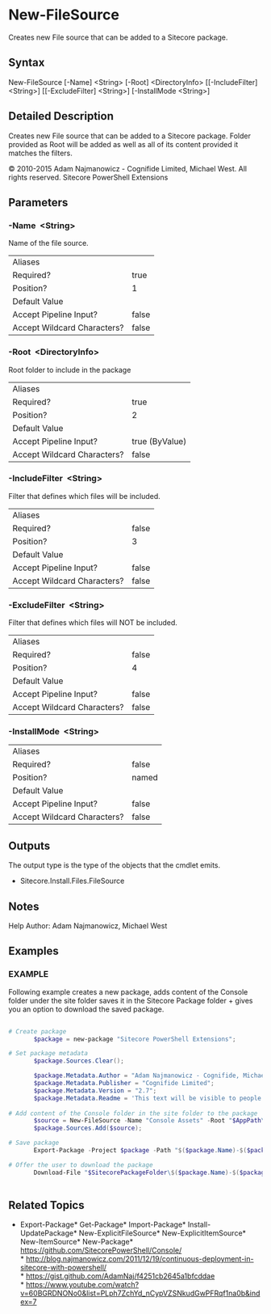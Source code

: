 ﻿# New-FileSource 
 
Creates new File source that can be added to a Sitecore package. 
 
## Syntax 
 
New-FileSource [-Name] &lt;String&gt; [-Root] &lt;DirectoryInfo&gt; [[-IncludeFilter] &lt;String&gt;] [[-ExcludeFilter] &lt;String&gt;] [-InstallMode &lt;String&gt;] 
 
 
## Detailed Description 
 
Creates new File source that can be added to a Sitecore package. Folder provided as Root will be added as well as all of its content provided it matches the filters. 
 
© 2010-2015 Adam Najmanowicz - Cognifide Limited, Michael West. All rights reserved. Sitecore PowerShell Extensions 
 
## Parameters 
 
### -Name&nbsp; &lt;String&gt; 
 
Name of the file source. 
 
<table>
    <thead></thead>
    <tbody>
        <tr>
            <td>Aliases</td>
            <td></td>
        </tr>
        <tr>
            <td>Required?</td>
            <td>true</td>
        </tr>
        <tr>
            <td>Position?</td>
            <td>1</td>
        </tr>
        <tr>
            <td>Default Value</td>
            <td></td>
        </tr>
        <tr>
            <td>Accept Pipeline Input?</td>
            <td>false</td>
        </tr>
        <tr>
            <td>Accept Wildcard Characters?</td>
            <td>false</td>
        </tr>
    </tbody>
</table> 
 
### -Root&nbsp; &lt;DirectoryInfo&gt; 
 
Root folder to include in the package 
 
<table>
    <thead></thead>
    <tbody>
        <tr>
            <td>Aliases</td>
            <td></td>
        </tr>
        <tr>
            <td>Required?</td>
            <td>true</td>
        </tr>
        <tr>
            <td>Position?</td>
            <td>2</td>
        </tr>
        <tr>
            <td>Default Value</td>
            <td></td>
        </tr>
        <tr>
            <td>Accept Pipeline Input?</td>
            <td>true (ByValue)</td>
        </tr>
        <tr>
            <td>Accept Wildcard Characters?</td>
            <td>false</td>
        </tr>
    </tbody>
</table> 
 
### -IncludeFilter&nbsp; &lt;String&gt; 
 
Filter that defines which files will be included. 
 
<table>
    <thead></thead>
    <tbody>
        <tr>
            <td>Aliases</td>
            <td></td>
        </tr>
        <tr>
            <td>Required?</td>
            <td>false</td>
        </tr>
        <tr>
            <td>Position?</td>
            <td>3</td>
        </tr>
        <tr>
            <td>Default Value</td>
            <td></td>
        </tr>
        <tr>
            <td>Accept Pipeline Input?</td>
            <td>false</td>
        </tr>
        <tr>
            <td>Accept Wildcard Characters?</td>
            <td>false</td>
        </tr>
    </tbody>
</table> 
 
### -ExcludeFilter&nbsp; &lt;String&gt; 
 
Filter that defines which files will NOT be included. 
 
<table>
    <thead></thead>
    <tbody>
        <tr>
            <td>Aliases</td>
            <td></td>
        </tr>
        <tr>
            <td>Required?</td>
            <td>false</td>
        </tr>
        <tr>
            <td>Position?</td>
            <td>4</td>
        </tr>
        <tr>
            <td>Default Value</td>
            <td></td>
        </tr>
        <tr>
            <td>Accept Pipeline Input?</td>
            <td>false</td>
        </tr>
        <tr>
            <td>Accept Wildcard Characters?</td>
            <td>false</td>
        </tr>
    </tbody>
</table> 
 
### -InstallMode&nbsp; &lt;String&gt; 
 
 
 
<table>
    <thead></thead>
    <tbody>
        <tr>
            <td>Aliases</td>
            <td></td>
        </tr>
        <tr>
            <td>Required?</td>
            <td>false</td>
        </tr>
        <tr>
            <td>Position?</td>
            <td>named</td>
        </tr>
        <tr>
            <td>Default Value</td>
            <td></td>
        </tr>
        <tr>
            <td>Accept Pipeline Input?</td>
            <td>false</td>
        </tr>
        <tr>
            <td>Accept Wildcard Characters?</td>
            <td>false</td>
        </tr>
    </tbody>
</table> 
 
## Outputs 
 
The output type is the type of the objects that the cmdlet emits. 
 
* Sitecore.Install.Files.FileSource 
 
## Notes 
 
Help Author: Adam Najmanowicz, Michael West 
 
## Examples 
 
### EXAMPLE 
 
Following example creates a new package, adds content of the Console folder under the site folder
saves it in the Sitecore Package folder + gives you an option to download the saved package. 
 
```powershell   
 
# Create package
       $package = new-package "Sitecore PowerShell Extensions";

# Set package metadata
       $package.Sources.Clear();

       $package.Metadata.Author = "Adam Najmanowicz - Cognifide, Michael West";
       $package.Metadata.Publisher = "Cognifide Limited";
       $package.Metadata.Version = "2.7";
       $package.Metadata.Readme = 'This text will be visible to people installing your package'
       
# Add content of the Console folder in the site folder to the package
       $source = New-FileSource -Name "Console Assets" -Root "$AppPath\Console"
       $package.Sources.Add($source);

# Save package
       Export-Package -Project $package -Path "$($package.Name)-$($package.Metadata.Version).zip" -Zip

# Offer the user to download the package
       Download-File "$SitecorePackageFolder\$($package.Name)-$($package.Metadata.Version).zip" 
 
``` 
 
## Related Topics 
 
* Export-Package* Get-Package* Import-Package* Install-UpdatePackage* New-ExplicitFileSource* New-ExplicitItemSource* New-ItemSource* New-Package* <a href='https://github.com/SitecorePowerShell/Console/' target='_blank'>https://github.com/SitecorePowerShell/Console/</a><br/>* <a href='http://blog.najmanowicz.com/2011/12/19/continuous-deployment-in-sitecore-with-powershell/' target='_blank'>http://blog.najmanowicz.com/2011/12/19/continuous-deployment-in-sitecore-with-powershell/</a><br/>* <a href='https://gist.github.com/AdamNaj/f4251cb2645a1bfcddae' target='_blank'>https://gist.github.com/AdamNaj/f4251cb2645a1bfcddae</a><br/>* <a href='https://www.youtube.com/watch?v=60BGRDNONo0&list=PLph7ZchYd_nCypVZSNkudGwPFRqf1na0b&index=7' target='_blank'>https://www.youtube.com/watch?v=60BGRDNONo0&list=PLph7ZchYd_nCypVZSNkudGwPFRqf1na0b&index=7</a><br/>
